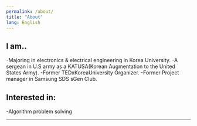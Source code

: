 ```yaml
---
permalink: /about/
title: "About"
lang: English
---
```


## I am..

-Majoring in electronics & electrical engineering in Korea University.
-A sergean in U.S army as a KATUSA(Korean Augmentation to the United States Army).
-Former TEDxKoreaUniversity Organizer.
-Former Project manager in Samsung SDS sGen Club.

## Interested in:

-Algorithm problem solving


---

